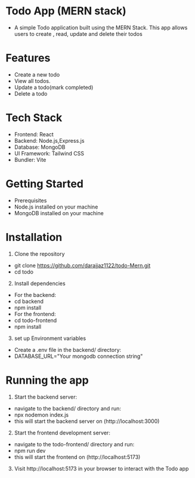 # Todo App (MERN stack)

- A simple Todo application built using the MERN Stack. This app allows users to create , read, update and delete their todos

# Features

- Create a new todo
- View all todos.
- Update a todo(mark completed)
- Delete a todo

# Tech Stack

- Frontend: React
- Backend: Node.js,Express.js
- Database: MongoDB
- UI Framework: Tailwind CSS
- Bundler: Vite

# Getting Started

- Prerequisites
- Node.js installed on your machine
- MongoDB installed on your machine

# Installation

1. Clone the repository

- git clone https://github.com/daraijaz1122/todo-Mern.git
- cd todo

2. Install dependencies

- For the backend:
- cd backend
- npm install
- For the frontend:
- cd todo-frontend
- npm install

3. set up Environment variables

- Create a .env file in the backend/ directory:
- DATABASE_URL="Your mongodb connection string"

# Running the app

1. Start the backend server:

- navigate to the backend/ directory and run:
- npx nodemon index.js
- this will start the backend server on (http://localhost:3000)

2. Start the frontend development server:

- navigate to the todo-frontend/ directory and run:
- npm run dev
- this will start the frontend on (http://localhost:5173)

3. Visit http://localhost:5173 in your browser to interact with the Todo app
